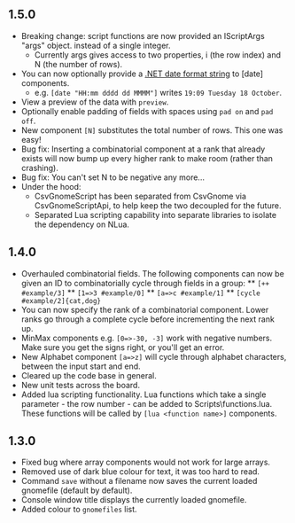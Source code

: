 ## 1.5.0
* Breaking change: script functions are now provided an IScriptArgs "args" object. instead of a single integer.
  * Currently args gives access to two properties, i (the row index) and N (the number of rows).
* You can now optionally provide a [.NET date format string](https://msdn.microsoft.com/en-us/library/8kb3ddd4) to [date] components.
  * e.g. `[date "HH:mm dddd dd MMMM"]` writes `19:09 Tuesday 18 October`.
* View a preview of the data with `preview`.
* Optionally enable padding of fields with spaces using `pad on` and `pad off`.
* New component `[N]` substitutes the total number of rows. This one was easy!
* Bug fix: Inserting a combinatorial component at a rank that already exists will now bump up every higher rank to make room (rather than crashing).
* Bug fix: You can't set N to be negative any more...
* Under the hood: 
  * CsvGnomeScript has been separated from CsvGnome via CsvGnomeScriptApi, to help keep the two decoupled for the future.
  * Separated Lua scripting capability into separate libraries to isolate the dependency on NLua.

## 1.4.0
* Overhauled combinatorial fields. The following components can now be given an ID to combinatorially cycle through fields in a group:
** `[++ #example/3]`
** `[1=>3 #example/0]`
** `[a=>c #example/1]`
** `[cycle #example/2]{cat,dog}`
* You can now specify the rank of a combinatorial component. Lower ranks go through a complete cycle before incrementing the next rank up.
* MinMax components e.g. `[0=>-30, -3]` work with negative numbers. Make sure you get the signs right, or you'll get an error.
* New Alphabet component `[a=>z]` will cycle through alphabet characters, between the input start and end.
* Cleared up the code base in general.
* New unit tests across the board.
* Added lua scripting functionality. Lua functions which take a single parameter - the row number - can be added to Scripts\functions.lua. These functions will be called by `[lua <function name>]` components.

## 1.3.0
* Fixed bug where array components would not work for large arrays.
* Removed use of dark blue colour for text, it was too hard to read.
* Command `save` without a filename now saves the current loaded gnomefile (default by default).
* Console window title displays the currently loaded gnomefile.
* Added colour to `gnomefiles` list.